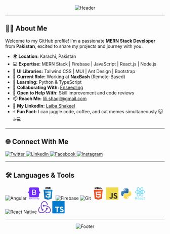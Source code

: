 <!-- Profile Header Banner -->
<p align="center">
  <img src="https://capsule-render.vercel.app/api?type=waving&height=200&color=gradient&text=Hi%20👋,%20I'm%20Laiba%20Shakeel&textBg=false&animation=scaleIn&fontSize=50&section=header&fontAlignY=40" alt="Header" />
</p>

---

## 👩‍💻 About Me

Welcome to my GitHub profile! I'm a passionate **MERN Stack Developer** from **Pakistan**, excited to share my projects and journey with you.

- 🌍 **Location:** Karachi, Pakistan  
- 💻 **Expertise:** MERN Stack | Firebase | JavaScript | React.js | Node.js  
- 🎨 **UI Libraries:** Tailwind CSS | MUI | Ant Design | Bootstrap  
- 🔭 **Current Role:** Working at **NaxBash** (Remote-Based)  
- 🌱 **Learning:** Python & TypeScript  
- 👯 **Collaborating With:** [Enseedling](https://enseedling.com/)  
- 🤝 **Open to Help With:** Skill improvement and code reviews  
- 📫 **Reach Me:** lili.shaqil@gmail.com  
- 📄 **My LinkedIn:** [Laiba Shakeel](https://www.linkedin.com/in/laiba-shakeel/)  
- ⚡ **Fun Fact:** I can juggle code, coffee, and cat memes simultaneously 🐱☕💻

---

## 🌐 Connect With Me

<p align="left">
  <a href="https://twitter.com/@lilishaqil" target="_blank">
    <img src="https://raw.githubusercontent.com/rahuldkjain/github-profile-readme-generator/master/src/images/icons/Social/twitter.svg" alt="Twitter" width="30" />
  </a>
  <a href="https://www.linkedin.com/in/laiba-shakeel/" target="_blank">
    <img src="https://raw.githubusercontent.com/rahuldkjain/github-profile-readme-generator/master/src/images/icons/Social/linked-in-alt.svg" alt="LinkedIn" width="30" />
  </a>
  <a href="https://www.facebook.com/bai.funjai/" target="_blank">
    <img src="https://raw.githubusercontent.com/rahuldkjain/github-profile-readme-generator/master/src/images/icons/Social/facebook.svg" alt="Facebook" width="30" />
  </a>
  <a href="https://www.instagram.com/laiba_shakeel10/" target="_blank">
    <img src="https://raw.githubusercontent.com/rahuldkjain/github-profile-readme-generator/master/src/images/icons/Social/instagram.svg" alt="Instagram" width="30" />
  </a>
</p>

---

## 🛠️ Languages & Tools

<p align="left">
  <img src="https://angular.io/assets/images/logos/angular/angular.svg" alt="Angular" width="40" />
  <img src="https://raw.githubusercontent.com/devicons/devicon/master/icons/bootstrap/bootstrap-plain-wordmark.svg" alt="Bootstrap" width="40" />
  <img src="https://raw.githubusercontent.com/devicons/devicon/master/icons/css3/css3-original-wordmark.svg" alt="CSS" width="40" />
  <img src="https://www.vectorlogo.zone/logos/firebase/firebase-icon.svg" alt="Firebase" width="40" />
  <img src="https://www.vectorlogo.zone/logos/git-scm/git-scm-icon.svg" alt="Git" width="40" />
  <img src="https://raw.githubusercontent.com/devicons/devicon/master/icons/html5/html5-original-wordmark.svg" alt="HTML" width="40" />
  <img src="https://raw.githubusercontent.com/devicons/devicon/master/icons/javascript/javascript-original.svg" alt="JavaScript" width="40" />
  <img src="https://raw.githubusercontent.com/devicons/devicon/master/icons/python/python-original.svg" alt="Python" width="40" />
  <img src="https://raw.githubusercontent.com/devicons/devicon/master/icons/react/react-original-wordmark.svg" alt="React" width="40" />
  <img src="https://reactnative.dev/img/header_logo.svg" alt="React Native" width="40" />
  <img src="https://raw.githubusercontent.com/devicons/devicon/master/icons/redux/redux-original.svg" alt="Redux" width="40" />
  <img src="https://raw.githubusercontent.com/devicons/devicon/master/icons/typescript/typescript-original.svg" alt="TypeScript" width="40" />
</p>

---

<!-- Footer Banner -->
<p align="center">
  <img src="https://capsule-render.vercel.app/api?type=waving&height=200&color=gradient&text=Thanks%20for%20visiting%20my%20profile!&textBg=false&animation=scaleIn&fontSize=30&section=footer&fontAlignY=70" alt="Footer" />
</p>
